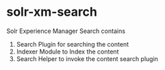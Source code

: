 # solr-xm-search
 Solr Experience Manager Search contains 
 1) Search Plugin for searching the content
 2) Indexer Module to Index the content
 3) Search Helper to invoke the content search plugin

